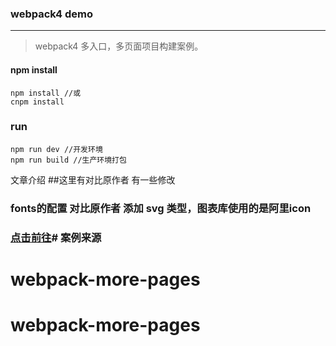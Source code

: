 ### webpack4 demo
------
>webpack4 多入口，多页面项目构建案例。
#### npm install
```
npm install //或
cnpm install
```
### run
```
npm run dev //开发环境
npm run build //生产环境打包
```
文章介绍
##这里有对比原作者 有一些修改
### fonts的配置 对比原作者 添加 svg 类型，图表库使用的是阿里icon
### [点击前往](https://segmentfault.com/a/1190000014984842)# 案例来源 
# webpack-more-pages
# webpack-more-pages
